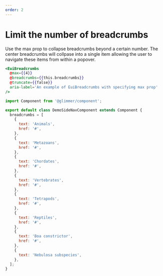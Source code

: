 ```yaml
---
order: 2
---
```


# Limit the number of breadcrumbs

<EuiText>
	<p>
		Use the <EuiCode>max</EuiCode> prop to collapse breadcrumbs beyond a certain number. The center breadcrumbs will collpase into a single item allowing the user to navigate these items from within a popover.
  </p>

</EuiText>

```hbs template
<EuiBreadcrumbs
  @max={{4}}
  @breadcrumbs={{this.breadcrumbs}}
  @truncate={{false}}
  aria-label='An example of EuiBreadcrumbs with specifying max prop'
/>
```

```js component
import Component from '@glimmer/component';

export default class DemoSideNavComponent extends Component {
  breadcrumbs = [
    {
      text: 'Animals',
      href: '#',
    },
    {
      text: 'Metazoans',
      href: '#',
    },
    {
      text: 'Chordates',
      href: '#',
    },
    {
      text: 'Vertebrates',
      href: '#',
    },
    {
      text: 'Tetrapods',
      href: '#',
    },
    {
      text: 'Reptiles',
      href: '#',
    },
    {
      text: 'Boa constrictor',
      href: '#',
    },
    {
      text: 'Nebulosa subspecies',
    },
  ];
}
```
